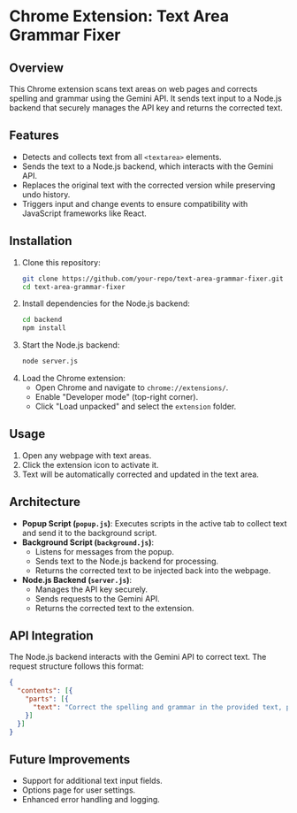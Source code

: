 # Chrome Extension: Text Area Grammar Fixer

## Overview
This Chrome extension scans text areas on web pages and corrects spelling and grammar using the Gemini API. It sends text input to a Node.js backend that securely manages the API key and returns the corrected text.

## Features
- Detects and collects text from all `<textarea>` elements.
- Sends the text to a Node.js backend, which interacts with the Gemini API.
- Replaces the original text with the corrected version while preserving undo history.
- Triggers input and change events to ensure compatibility with JavaScript frameworks like React.

## Installation
1. Clone this repository:
   ```sh
   git clone https://github.com/your-repo/text-area-grammar-fixer.git
   cd text-area-grammar-fixer
   ```
2. Install dependencies for the Node.js backend:
   ```sh
   cd backend
   npm install
   ```
3. Start the Node.js backend:
   ```sh
   node server.js
   ```
4. Load the Chrome extension:
   - Open Chrome and navigate to `chrome://extensions/`.
   - Enable "Developer mode" (top-right corner).
   - Click "Load unpacked" and select the `extension` folder.

## Usage
1. Open any webpage with text areas.
2. Click the extension icon to activate it.
3. Text will be automatically corrected and updated in the text area.

## Architecture
- **Popup Script (`popup.js`)**: Executes scripts in the active tab to collect text and send it to the background script.
- **Background Script (`background.js`)**:
  - Listens for messages from the popup.
  - Sends text to the Node.js backend for processing.
  - Returns the corrected text to be injected back into the webpage.
- **Node.js Backend (`server.js`)**:
  - Manages the API key securely.
  - Sends requests to the Gemini API.
  - Returns the corrected text to the extension.

## API Integration
The Node.js backend interacts with the Gemini API to correct text. The request structure follows this format:
```json
{
  "contents": [{
    "parts": [{
      "text": "Correct the spelling and grammar in the provided text, preserving the original formatting unchanged. Output only the corrected text. If no text is provided or you're unsure how to proceed, output the original text unchanged or return 'nothing'. Text to edit: <user_text>"
    }]
  }]
}
```

## Future Improvements
- Support for additional text input fields.
- Options page for user settings.
- Enhanced error handling and logging.
